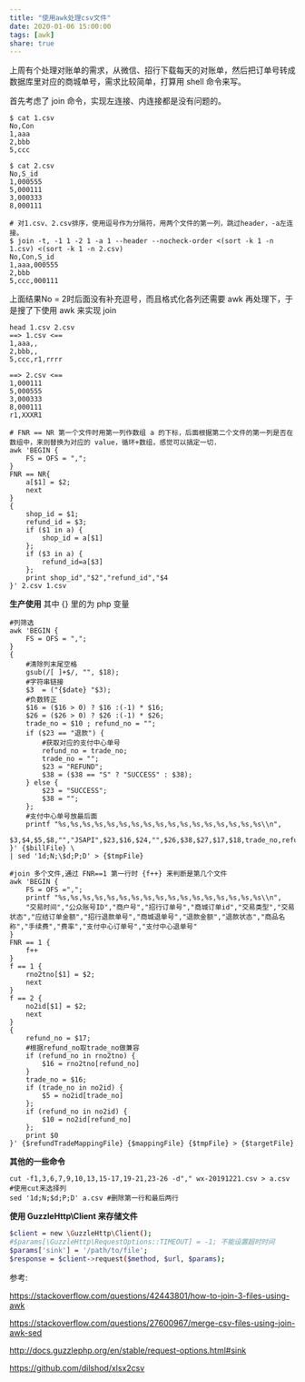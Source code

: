 ```yaml
---
title: "使用awk处理csv文件"
date: 2020-01-06 15:00:00
tags: [awk]
share: true
---
```


上周有个处理对账单的需求，从微信、招行下载每天的对账单，然后把订单号转成数据库里对应的商城单号，需求比较简单，打算用 shell 命令来写。

首先考虑了 join 命令，实现左连接、内连接都是没有问题的。

```
$ cat 1.csv 
No,Con
1,aaa
2,bbb
5,ccc

$ cat 2.csv
No,S_id
1,000555
5,000111
3,000333
8,000111

# 对1.csv、2.csv排序，使用逗号作为分隔符，用两个文件的第一列，跳过header，-a左连接。
$ join -t, -1 1 -2 1 -a 1 --header --nocheck-order <(sort -k 1 -n 1.csv) <(sort -k 1 -n 2.csv) 
No,Con,S_id
1,aaa,000555
2,bbb
5,ccc,000111
```

上面结果No = 2时后面没有补充逗号，而且格式化各列还需要 awk 再处理下，于是搜了下使用 awk 来实现 join
<!-- more -->

```
head 1.csv 2.csv 
==> 1.csv <==
1,aaa,,
2,bbb,,
5,ccc,r1,rrrr

==> 2.csv <==
1,000111
5,000555
3,000333
8,000111
r1,XXXR1

# FNR == NR 第一个文件时用第一列作数组 a 的下标，后面根据第二个文件的第一列是否在数组中，来则替换为对应的 value，循环+数组，感觉可以搞定一切.
awk 'BEGIN {
    FS = OFS = ",";
}
FNR == NR{
  	a[$1] = $2;
  	next 
}
{
	shop_id = $1;
	refund_id = $3;
	if ($1 in a) {
		shop_id = a[$1]
	};
	if ($3 in a) {
		refund_id=a[$3]
	};
	print shop_id","$2","refund_id","$4
}' 2.csv 1.csv
```

**生产使用** 其中 {} 里的为 php 变量

```
#列筛选
awk 'BEGIN {
    FS = OFS = ",";
}
{
    #清除列末尾空格
    gsub(/[ ]+$/, "", $18);
    #字符串链接
    $3  = ("{$date} "$3);
    #负数转正
    $16 = ($16 > 0) ? $16 :(-1) * $16;
    $26 = ($26 > 0) ? $26 :(-1) * $26;
    trade_no = $10 ; refund_no = "";
    if ($23 == "退款") {
        #获取对应的支付中心单号
        refund_no = trade_no;
        trade_no = "";
        $23 = "REFUND";
        $38 = ($38 == "S" ? "SUCCESS" : $38);
    } else {
        $23 = "SUCCESS";
        $38 = "";
    };
    #支付中心单号放最后面
    printf "%s,%s,%s,%s,%s,%s,%s,%s,%s,%s,%s,%s,%s,%s,%s,%s,%s\\n",
    $3,$4,$5,$8,"","JSAPI",$23,$16,$24,"",$26,$38,$27,$17,$18,trade_no,refund_no
}' {$billFile} \
| sed '1d;N;\$d;P;D' > {$tmpFile}

#join 多个文件,通过 FNR==1 第一行时 {f++} 来判断是第几个文件
awk 'BEGIN {
    FS = OFS =",";
    printf "%s,%s,%s,%s,%s,%s,%s,%s,%s,%s,%s,%s,%s,%s,%s,%s,%s\\n",
    "交易时间","公众账号ID","商户号","招行订单号","商城订单id","交易类型","交易状态","应结订单金额","招行退款单号","商城退单号","退款金额","退款状态","商品名称","手续费","费率","支付中心订单号","支付中心退单号"
}
FNR == 1 { 
    f++
} 
f == 1 { 
    rno2tno[$1] = $2;
    next
}
f == 2 { 
    no2id[$1] = $2;
    next
}
{    
    refund_no = $17;
    #根据refund_no取trade_no做兼容
    if (refund_no in rno2tno) {
        $16 = rno2tno[refund_no]
    }
    trade_no = $16;
    if (trade_no in no2id) {
        $5 = no2id[trade_no]
    };
    if (refund_no in no2id) {
        $10 = no2id[refund_no]
    };
    print $0
}' {$refundTradeMappingFile} {$mappingFile} {$tmpFile} > {$targetFile}
```

**其他的一些命令**

```
cut -f1,3,6,7,9,10,13,15-17,19-21,23-26 -d"," wx-20191221.csv > a.csv #使用cut来选择列
sed '1d;N;$d;P;D' a.csv #删除第一行和最后两行
```

**使用 GuzzleHttp\Client 来存储文件**

```sh
$client = new \GuzzleHttp\Client();
#$params[\GuzzleHttp\RequestOptions::TIMEOUT] = -1; 不能设置超时时间
$params['sink'] = '/path/to/file';
$response = $client->request($method, $url, $params);
```



参考:

https://stackoverflow.com/questions/42443801/how-to-join-3-files-using-awk

https://stackoverflow.com/questions/27600967/merge-csv-files-using-join-awk-sed

http://docs.guzzlephp.org/en/stable/request-options.html#sink

https://github.com/dilshod/xlsx2csv 

